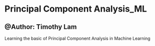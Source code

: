 # Principal Component Analysis_ML

## @Author: Timothy Lam

Learning the basic of Principal Component Analysis in Machine Learning